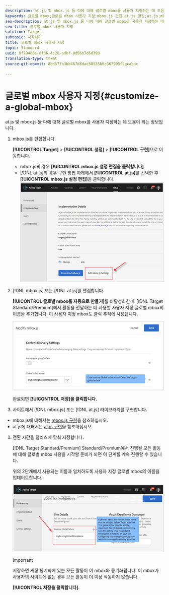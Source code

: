```yaml
---
description: at.js 및 mbox.js 둘 다에 대해 글로벌 mbox를 사용자 지정하는 데 도움이 되는 정보입니다.
keywords: 글로벌 mbox;글로벌 mbox 사용자 지정;mbox.js 편집;at.js 편집;at.js;mbox.js 구현;at.js 구현
seo-description: at.js 및 mbox.js 둘 다에 대해 글로벌 mbox를 사용자 지정하는 데 도움이 되는 정보입니다.
seo-title: 글로벌 mbox 사용자 지정
solution: Target
subtopic: 시작하기
title: 글로벌 mbox 사용자 지정
topic: Standard
uuid: 0f784d6e-8f36-4c26-adbf-0d56b7d6d390
translation-type: tm+mt
source-git-commit: 8bd57fb3bb467d8dae50535b6c367995f2acabac

---
```



# 글로벌 mbox 사용자 지정{#customize-a-global-mbox}

at.js 및 mbox.js 둘 다에 대해 글로벌 mbox를 사용자 지정하는 데 도움이 되는 정보입니다.

1. mbox.js를 편집합니다.

   **[!UICONTROL Target]** &gt; **[!UICONTROL 설정]** &gt; **[!UICONTROL 구현]**&#x200B;으로 이동합니다.

   * mbox.js의 경우 **[!UICONTROL mbox.js 설정 편집을 클릭합니다]**.
   * [!DNL at.js]의 경우 구현 방법 아래에서 **[!UICONTROL at.js]**&#x200B;를 선택한 후 **[!UICONTROL mbox.js 설정 편집]**&#x200B;을 클릭합니다.
   ![](assets/step-1-edit-mboxjs.png)

1. [!DNL mbox.js] 또는 [!DNL at.js]를 편집합니다.

   **[!UICONTROL 글로벌 mbox를 자동으로 만들기]**&#x200B;를 비활성화한 후 [!DNL Target Standard/Premium]에서 활동을 전달하는 데 사용할 사용자 지정 글로벌 mbox의 이름을 추가합니다. 이 사용자 지정 mbox도 클릭 추적에 사용됩니다.

   ![](assets/step-2-edit-mboxjs-or-atjs.png)

   완료되면 **[!UICONTROL 저장]을 클릭합니다.**
1. 사이트에서 [!DNL mbox.js] 또는 [!DNL at.js] 라이브러리를 구현합니다.

* mbox.js에 대해서는 [mbox.js 구현](../../../../c-implementing-target/c-implementing-target-for-client-side-web/t-mbox-download/mbox-download.md#task_4EAE26BB84FD4E1D858F411AEDF4B420)을 참조하십시오.
* at.js에 대해서는 [at.js 구현](../../../../c-implementing-target/c-implementing-target-for-client-side-web/t-mbox-download/c-target-atjs-implementation/target-atjs-implementation.md#concept_8AC8D169E02944B1A547A0CAD97EAC17)을 참조하십시오.

1. 전환 시간을 릴리스에 맞춰 지정합니다.

   [!DNL Target Standard/Premium] Standard/Premium에서 진행될 모든 활동에 대해 글로벌 mbox 사용을 시작할 준비가 되면 이 단계를 계속 진행할 수 있습니다.

   위의 2단계에서 사용되는 이름과 일치하도록 사용자 지정 글로벌 mbox의 이름을 업데이트합니다.

   ![](assets/step-4-time-the-transition-with-your-release.png)

   >[!IMPORTANT]
   >
   >저장하면 계정 동기화에 있는 모든 활동이 이 mbox와 동기화됩니다. 이 mbox가 사용자의 사이트에 없는 경우 모든 활동이 더 이상 작동하지 않습니다.

   **[!UICONTROL 저장을 클릭합니다]**.
